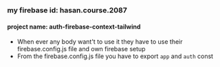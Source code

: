 

### my firebase id: hasan.course.2087
#### project name: auth-firebase-context-tailwind
- When ever any body want't to use it they have to use their firebase.config.js file and own firebase setup
- From the firebase.config.js file you have to export `app` and `auth`
const